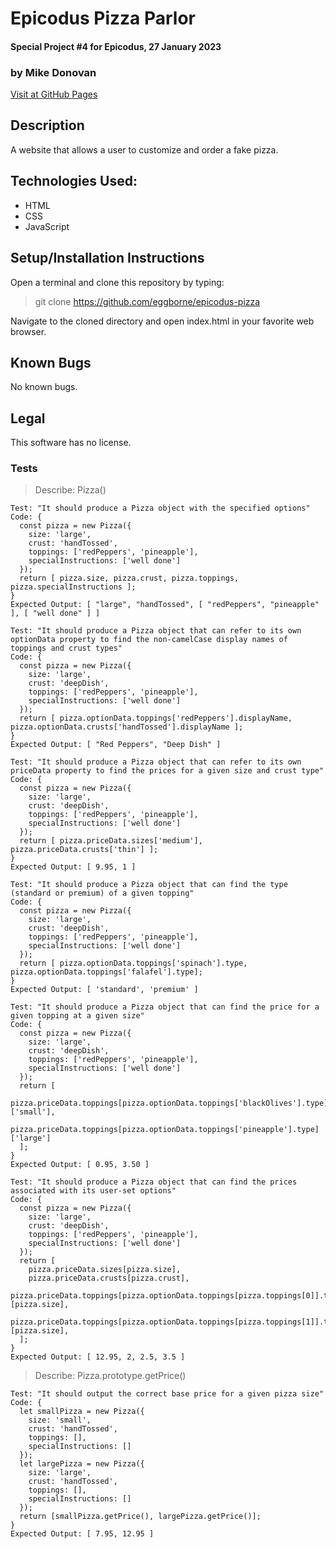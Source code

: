 # Epicodus Pizza Parlor
#### Special Project #4 for Epicodus, 27 January 2023
### by Mike Donovan

[Visit at GitHub Pages](https://eggborne.github.io/epicodus-pizza)

## Description

A website that allows a user to customize and order a fake pizza.

## Technologies Used:
* HTML
* CSS
* JavaScript

## Setup/Installation Instructions

Open a terminal and clone this repository by typing:

> git clone https://github.com/eggborne/epicodus-pizza

Navigate to the cloned directory and open index.html in your favorite web browser.

## Known Bugs

No known bugs.

## Legal

This software has no license.

### Tests

> Describe: Pizza()

```
Test: "It should produce a Pizza object with the specified options"
Code: {
  const pizza = new Pizza({
    size: 'large',
    crust: 'handTossed',
    toppings: ['redPeppers', 'pineapple'],
    specialInstructions: ['well done']
  });
  return [ pizza.size, pizza.crust, pizza.toppings, pizza.specialInstructions ];
}
Expected Output: [ "large", "handTossed", [ "redPeppers", "pineapple" ], [ "well done" ] ]

Test: "It should produce a Pizza object that can refer to its own optionData property to find the non-camelCase display names of toppings and crust types"
Code: {
  const pizza = new Pizza({
    size: 'large',
    crust: 'deepDish',
    toppings: ['redPeppers', 'pineapple'],
    specialInstructions: ['well done']
  });
  return [ pizza.optionData.toppings['redPeppers'].displayName, pizza.optionData.crusts['handTossed'].displayName ];
}
Expected Output: [ "Red Peppers", "Deep Dish" ]

Test: "It should produce a Pizza object that can refer to its own priceData property to find the prices for a given size and crust type"
Code: {
  const pizza = new Pizza({
    size: 'large',
    crust: 'deepDish',
    toppings: ['redPeppers', 'pineapple'],
    specialInstructions: ['well done']
  });
  return [ pizza.priceData.sizes['medium'], pizza.priceData.crusts['thin'] ];
}
Expected Output: [ 9.95, 1 ]

Test: "It should produce a Pizza object that can find the type (standard or premium) of a given topping"
Code: {
  const pizza = new Pizza({
    size: 'large',
    crust: 'deepDish',
    toppings: ['redPeppers', 'pineapple'],
    specialInstructions: ['well done']
  });
  return [ pizza.optionData.toppings['spinach'].type, pizza.optionData.toppings['falafel'].type];
}
Expected Output: [ 'standard', 'premium' ]

Test: "It should produce a Pizza object that can find the price for a given topping at a given size"
Code: {
  const pizza = new Pizza({
    size: 'large',
    crust: 'deepDish',
    toppings: ['redPeppers', 'pineapple'],
    specialInstructions: ['well done']
  });
  return [ 
    pizza.priceData.toppings[pizza.optionData.toppings['blackOlives'].type]['small'], 
    pizza.priceData.toppings[pizza.optionData.toppings['pineapple'].type]['large']
  ];
}
Expected Output: [ 0.95, 3.50 ]

Test: "It should produce a Pizza object that can find the prices associated with its user-set options"
Code: {
  const pizza = new Pizza({
    size: 'large',
    crust: 'deepDish',
    toppings: ['redPeppers', 'pineapple'],
    specialInstructions: ['well done']
  });
  return [ 
    pizza.priceData.sizes[pizza.size], 
    pizza.priceData.crusts[pizza.crust], 
    pizza.priceData.toppings[pizza.optionData.toppings[pizza.toppings[0]].type][pizza.size], 
    pizza.priceData.toppings[pizza.optionData.toppings[pizza.toppings[1]].type][pizza.size], 
  ];
}
Expected Output: [ 12.95, 2, 2.5, 3.5 ]
```


> Describe: Pizza.prototype.getPrice()

```
Test: "It should output the correct base price for a given pizza size"
Code: {
  let smallPizza = new Pizza({
    size: 'small',
    crust: 'handTossed',
    toppings: [],
    specialInstructions: []
  });
  let largePizza = new Pizza({
    size: 'large',
    crust: 'handTossed',
    toppings: [],
    specialInstructions: []
  });
  return [smallPizza.getPrice(), largePizza.getPrice()];
}
Expected Output: [ 7.95, 12.95 ]

```
